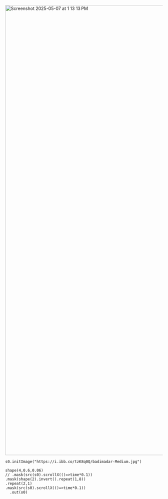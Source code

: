 
<img width="1440" alt="Screenshot 2025-05-07 at 1 13 13 PM" src="https://github.com/user-attachments/assets/6079912d-c206-4efa-8dda-78f209ad6d9c" />

```
s0.initImage("https://i.ibb.co/tzK8q0Q/badimadar-Medium.jpg")

shape(4,0.6,0.06)
// .mask(src(s0).scrollX(()=>time*0.1))
.mask(shape(2).invert().repeat(1,8))
.repeat(2,1)
.mask(src(s0).scrollX(()=>time*0.1))
  .out(o0)
```
